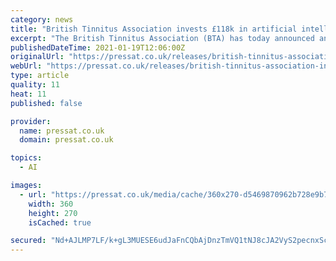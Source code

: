 ```yaml
---
category: news
title: "British Tinnitus Association invests £118k in artificial intelligence research to develop an objective measure of tinnitus"
excerpt: "The British Tinnitus Association (BTA) has today announced an award of £118,000 to a team from Macquarie University, Australia for a study that aims to develop a reliable objective measure of tinnitus."
publishedDateTime: 2021-01-19T12:06:00Z
originalUrl: "https://pressat.co.uk/releases/british-tinnitus-association-invests-118k-in-artificial-intelligence-research-to-develop-an-objective-measure-of-tinnitus-291e8b9061817447606fce28d97f030b/"
webUrl: "https://pressat.co.uk/releases/british-tinnitus-association-invests-118k-in-artificial-intelligence-research-to-develop-an-objective-measure-of-tinnitus-291e8b9061817447606fce28d97f030b/"
type: article
quality: 11
heat: 11
published: false

provider:
  name: pressat.co.uk
  domain: pressat.co.uk

topics:
  - AI

images:
  - url: "https://pressat.co.uk/media/cache/360x270-d5469870962b728e9b789b8d5720ae0a.jpg"
    width: 360
    height: 270
    isCached: true

secured: "Nd+AJLMP7LF/k+gL3MUESE6udJaFnCQbAjDnzTmVQ1tNJ8cJA2VyS2pecnxScXGHu3qAimdp5M/mC6eIlWNkIvxZfkxPhJSuNb9DS2cD+C0sbqoOmcDow8VOUd0aONIJdJr13J9oRhfAgqZU6MqVV6C43wETSI46rzmUZH138UYY4siuq7u3hqcaTf/c+b55FvjOOoutFV/RooP7cDVphSJefAiloBGThIn7qHKUhZSgWvk+wUfV9zwTvrmTqXG4qcMqyjAbQanJ+IhBvLj7vw+D8JlW0TwmVtdqeOEiq1H4Zj/hc/bAUoix7uD47bYUm1iXxQZGDUeVutI4IUo4veOEel1fk1QckpXt3Kz2YuE=;0CHeoXYOpzczkqZx2/yujA=="
---
```


